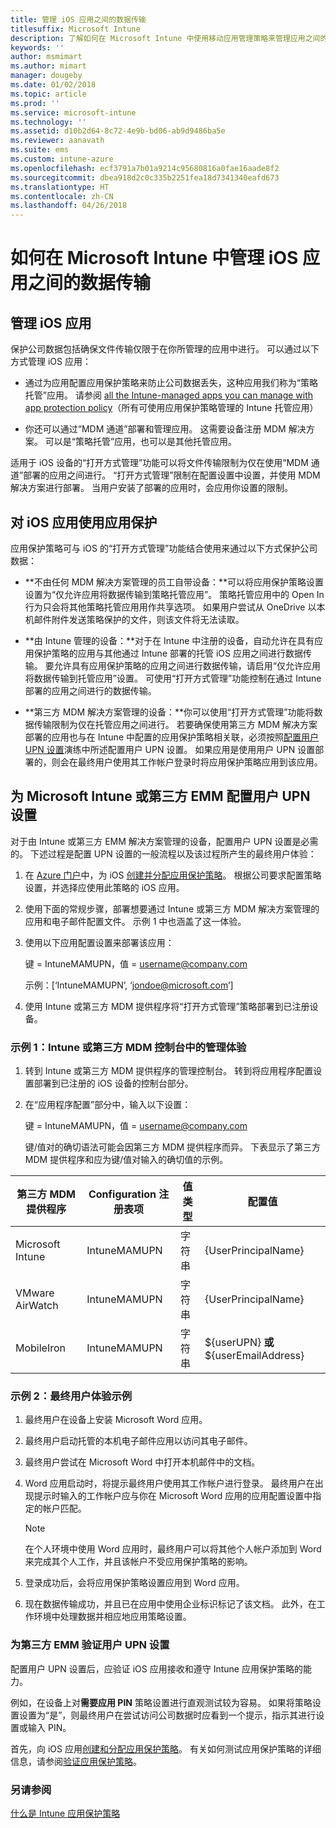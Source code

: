 ```yaml
---
title: 管理 iOS 应用之间的数据传输
titlesuffix: Microsoft Intune
description: 了解如何在 Microsoft Intune 中使用移动应用管理策略来管理应用之间的数据传输。
keywords: ''
author: msmimart
ms.author: mimart
manager: dougeby
ms.date: 01/02/2018
ms.topic: article
ms.prod: ''
ms.service: microsoft-intune
ms.technology: ''
ms.assetid: d10b2d64-8c72-4e9b-bd06-ab9d9486ba5e
ms.reviewer: aanavath
ms.suite: ems
ms.custom: intune-azure
ms.openlocfilehash: ecf3791a7b01a9214c95680816a0fae16aade8f2
ms.sourcegitcommit: dbea918d2c0c335b2251fea18d7341340eafd673
ms.translationtype: HT
ms.contentlocale: zh-CN
ms.lasthandoff: 04/26/2018
---
```

# <a name="how-to-manage-data-transfer-between-ios-apps-in-microsoft-intune"></a>如何在 Microsoft Intune 中管理 iOS 应用之间的数据传输
## <a name="manage-ios-apps"></a>管理 iOS 应用
保护公司数据包括确保文件传输仅限于在你所管理的应用中进行。  可以通过以下方式管理 iOS 应用：

-   通过为应用配置应用保护策略来防止公司数据丢失，这种应用我们称为“策略托管”应用。 请参阅 [all the Intune-managed apps you can manage with app protection policy](https://www.microsoft.com/cloud-platform/microsoft-intune-apps)（所有可使用应用保护策略管理的 Intune 托管应用）

-   你还可以通过“MDM 通道”部署和管理应用。  这需要设备注册 MDM 解决方案。 可以是“策略托管”应用，也可以是其他托管应用。

适用于 iOS 设备的“打开方式管理”功能可以将文件传输限制为仅在使用“MDM 通道”部署的应用之间进行。 “打开方式管理”限制在配置设置中设置，并使用 MDM 解决方案进行部署。  当用户安装了部署的应用时，会应用你设置的限制。

##  <a name="using-app-protection-with-ios-apps"></a>对 iOS 应用使用应用保护
应用保护策略可与 iOS 的“打开方式管理”功能结合使用来通过以下方式保护公司数据：

-   **不由任何 MDM 解决方案管理的员工自带设备：**可以将应用保护策略设置设置为“仅允许应用将数据传输到策略托管应用”。 策略托管应用中的 Open In 行为只会将其他策略托管应用用作共享选项。 如果用户尝试从 OneDrive 以本机邮件附件发送策略保护的文件，则该文件将无法读取。

-   **由 Intune 管理的设备：**对于在 Intune 中注册的设备，自动允许在具有应用保护策略的应用与其他通过 Intune 部署的托管 iOS 应用之间进行数据传输。 要允许具有应用保护策略的应用之间进行数据传输，请启用“仅允许应用将数据传输到托管应用”设置。 可使用“打开方式管理”功能控制在通过 Intune 部署的应用之间进行的数据传输。   

-   **第三方 MDM 解决方案管理的设备：**你可以使用“打开方式管理”功能将数据传输限制为仅在托管应用之间进行。
若要确保使用第三方 MDM 解决方案部署的应用也与在 Intune 中配置的应用保护策略相关联，必须按照[配置用户 UPN 设置](#configure-user-upn-setting-for-third-party-emm)演练中所述配置用户 UPN 设置。  如果应用是使用用户 UPN 设置部署的，则会在最终用户使用其工作帐户登录时将应用保护策略应用到该应用。

## <a name="configure-user-upn-setting-for-microsoft-intune-or-third-party-emm"></a>为 Microsoft Intune 或第三方 EMM 配置用户 UPN 设置
对于由 Intune 或第三方 EMM 解决方案管理的设备，配置用户 UPN 设置是必需的。 下述过程是配置 UPN 设置的一般流程以及该过程所产生的最终用户体验：

1.  在 [Azure 门户](https://portal.azure.com)中，为 iOS [创建并分配应用保护策略](app-protection-policies.md)。 根据公司要求配置策略设置，并选择应使用此策略的 iOS 应用。

2.  使用下面的常规步骤，部署想要通过 Intune 或第三方 MDM 解决方案管理的应用和电子邮件配置文件。 示例 1 中也涵盖了这一体验。

3.  使用以下应用配置设置来部署该应用：

      键 = IntuneMAMUPN，值 = <username@company.com>

      示例：[‘IntuneMAMUPN’, ‘jondoe@microsoft.com’]

4.  使用 Intune 或第三方 MDM 提供程序将“打开方式管理”策略部署到已注册设备。


### <a name="example-1-admin-experience-in-intune-or-third-party-mdm-console"></a>示例 1：Intune 或第三方 MDM 控制台中的管理体验

1. 转到 Intune 或第三方 MDM 提供程序的管理控制台。 转到将应用程序配置设置部署到已注册的 iOS 设备的控制台部分。

2. 在“应用程序配置”部分中，输入以下设置：

   键 = IntuneMAMUPN，值 = <username@company.com>

   键/值对的确切语法可能会因第三方 MDM 提供程序而异。 下表显示了第三方 MDM 提供程序和应为键/值对输入的确切值的示例。

|第三方 MDM 提供程序| Configuration 注册表项 | 值类型 | 配置值|
| ------- | ---- | ---- | ---- |
|Microsoft Intune| IntuneMAMUPN | 字符串 | {UserPrincipalName}|
|VMware AirWatch| IntuneMAMUPN | 字符串 | {UserPrincipalName}|
|MobileIron | IntuneMAMUPN | 字符串 | ${userUPN} **或** ${userEmailAddress} |


### <a name="example-2-end-user-experience"></a>示例 2：最终用户体验示例

1.  最终用户在设备上安装 Microsoft Word 应用。

2.  最终用户启动托管的本机电子邮件应用以访问其电子邮件。

3.  最终用户尝试在 Microsoft Word 中打开本机邮件中的文档。

4.  Word 应用启动时，将提示最终用户使用其工作帐户进行登录。  最终用户在出现提示时输入的工作帐户应与你在 Microsoft Word 应用的应用配置设置中指定的帐户匹配。

    > [!NOTE]
    > 在个人环境中使用 Word 应用时，最终用户可以将其他个人帐户添加到 Word 来完成其个人工作，并且该帐户不受应用保护策略的影响。

5.  登录成功后，会将应用保护策略设置应用到 Word 应用。

6.  现在数据传输成功，并且已在应用中使用企业标识标记了该文档。 此外，在工作环境中处理数据并相应地应用策略设置。

### <a name="validate-user-upn-setting-for-third-party-emm"></a>为第三方 EMM 验证用户 UPN 设置

配置用户 UPN 设置后，应验证 iOS 应用接收和遵守 Intune 应用保护策略的能力。

例如，在设备上对**需要应用 PIN** 策略设置进行直观测试较为容易。 如果将策略设置设置为“是”，则最终用户在尝试访问公司数据时应看到一个提示，指示其进行设置或输入 PIN。

首先，向 iOS 应用[创建和分配应用保护策略](app-protection-policies.md)。 有关如何测试应用保护策略的详细信息，请参阅[验证应用保护策略](app-protection-policies-validate.md)。


### <a name="see-also"></a>另请参阅
[什么是 Intune 应用保护策略](app-protection-policy.md)
